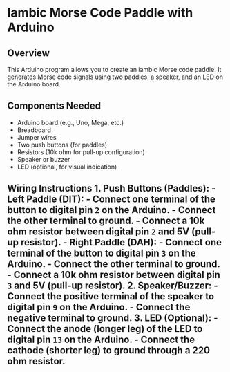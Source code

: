 # Iambic Morse Code Paddle with Arduino

## Overview
This Arduino program allows you to create an iambic Morse code paddle. It generates Morse code signals using two paddles, a speaker, and an LED on the Arduino board.

## Components Needed
- Arduino board (e.g., Uno, Mega, etc.)
- Breadboard
- Jumper wires
- Two push buttons (for paddles)
- Resistors (10k ohm for pull-up configuration)
- Speaker or buzzer
- LED (optional, for visual indication)

## Wiring Instructions 1. **Push Buttons (Paddles)**: - **Left Paddle (DIT)**: - Connect one terminal of the button to digital pin `2` on the Arduino. - Connect the other terminal to ground. - Connect a 10k ohm resistor between digital pin `2` and 5V (pull-up resistor). - **Right Paddle (DAH)**: - Connect one terminal of the button to digital pin `3` on the Arduino. - Connect the other terminal to ground. - Connect a 10k ohm resistor between digital pin `3` and 5V (pull-up resistor). 2. **Speaker/Buzzer**: - Connect the positive terminal of the speaker to digital pin `9` on the Arduino. - Connect the negative terminal to ground. 3. **LED (Optional)**: - Connect the anode (longer leg) of the LED to digital pin `13` on the Arduino. - Connect the cathode (shorter leg) to ground through a 220 ohm resistor.